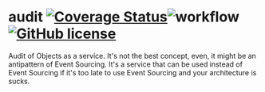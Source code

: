# audit [![Coverage Status](https://coveralls.io/repos/github/DiyazY/audit/badge.svg?branch=master)](https://coveralls.io/github/DiyazY/audit?branch=master)![workflow](https://github.com/diyazy/audit/actions/workflows/dotnet.yml/badge.svg) [![GitHub license](https://img.shields.io/github/license/DiyazY/audit)](https://github.com/DiyazY/audit/blob/dev/LICENSE)
Audit of Objects as a service. It's not the best concept, even, it might be an antipattern of Event Sourcing. It's a service that can be used instead of Event Sourcing if it's too late to use Event Sourcing and your architecture is sucks.
